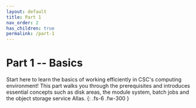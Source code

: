 ```yaml
---
layout: default
title: Part 1
nav_order: 2
has_children: true
permalink: /part-1
---
```


# Part 1 -- Basics

Start here to learn the basics of working efficiently in CSC's computing environment! This part
walks you through the prerequisites and introduces essential concepts such as disk areas, the
module system, batch jobs and the object storage service Allas.
{: .fs-6 .fw-300 }
